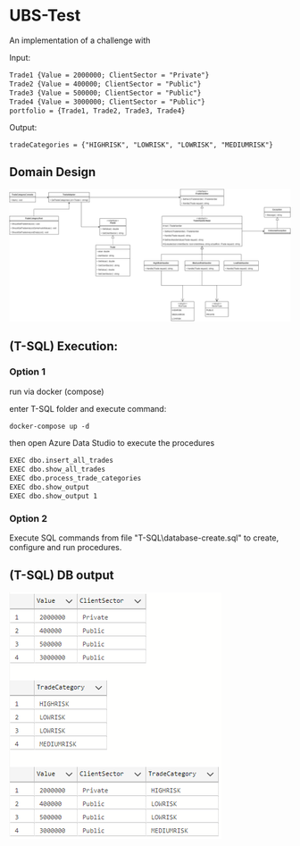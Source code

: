 # UBS-Test
An implementation of a challenge with

Input:
```
Trade1 {Value = 2000000; ClientSector = "Private"}
Trade2 {Value = 400000; ClientSector = "Public"}
Trade3 {Value = 500000; ClientSector = "Public"}
Trade4 {Value = 3000000; ClientSector = "Public"}
portfolio = {Trade1, Trade2, Trade3, Trade4}
```

Output:
```
tradeCategories = {"HIGHRISK", "LOWRISK", "LOWRISK", "MEDIUMRISK"}
```

## Domain Design
![alt diagram](docs/class-domain.png)


## (T-SQL) Execution:

### Option 1
 run via docker (compose)

 enter T-SQL folder and execute command:
```
docker-compose up -d
```
then open Azure Data Studio to execute the procedures

```
EXEC dbo.insert_all_trades
EXEC dbo.show_all_trades
EXEC dbo.process_trade_categories
EXEC dbo.show_output
EXEC dbo.show_output 1
```

### Option 2

Execute SQL commands from file "T-SQL\database-create.sql" to create, configure and run procedures.

## (T-SQL) DB output
![alt diagram](docs/db-output.png)
